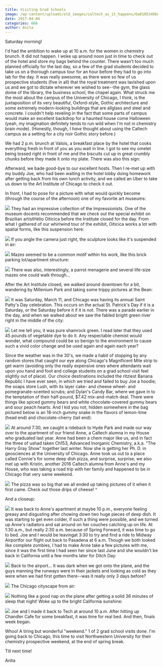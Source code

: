 ```yaml
---
title: Visiting Grad Schools
image: /wp-content/uploads/old_images/caltech_as_it_happens/6a0105349b8251970b01bb0988b67c970d.jpg
date: 2017-04-04
categories: 668
author: Anita
---
```



Saturday morning!

I'd had the ambition to wake up at 10 a.m. for the women in chemistry brunch. It did not happen. I woke up around noon just in time to check out of the hotel and store my bags behind the counter. There wasn't too much planned officially for the last day, so a few of the grad students decided to take us on a thorough campus tour for an hour before they had to go into lab for the day. It was really awesome, as there were so few of us prospective students (five in all) that the royal treatment was lavished upon us and we got to dictate wherever we wished to see--the gym, the glass dome of the library, the business school, the chapel again. What struck me the most about the campus of the University of Chicago, I think, is the juxtaposition of its very beautiful, Oxford-style, Gothic architecture and some extremely modern-looking buildings that are allglass and steel and concrete. I couldn't help reveling in the fact that some parts of campus would make an excellent backdrop for a haunted house come Halloween (yeah, my imagination definitely tends to run wild when I'm not in chemistry brain mode). (Honestly, though, I *have* thought about using the Caltech campus as a setting for a city noir Gothic story before.)

We had 2 p.m. brunch at Valois, a breakfast place by the hotel that cooks everything fresh in front of you as you wait in line. I got to see my omelet being tossed right in front of me and the biscuits cut up in great crumbly chunks before they made it onto my plate. There was also this sign:

Afterward, we bade good-bye to our excellent hosts. Then I re-met up with my buddy Joe, who had been waiting in the hotel lobby doing homework after getting back from his own lunch activity, and we called an Uber to take us down to the Art Institute of Chicago to check it out.

In front, I had to pose for a picture with what would quickly become (through the course of the afternoon) one of my favorite art museums:

![](/old_images/caltech_as_it_happens/6a0105349b8251970b01b7c8e55e87970b.jpg)
They had an impressive collection of the Impressionists. One of the museum docents recommended that we check out the special exhibit on Brazilian artistHélio Oiticica before the Institute closed for the day. From what I gathered of our whirlwind tour of the exhibit, Oiticica works a lot with spatial forms, like this suspension here:

![](/old_images/caltech_as_it_happens/6a0105349b8251970b01b8d26fd716970c.jpg)
If you angle the camera just right, the sculpture looks like it's suspended in air:

![](/old_images/caltech_as_it_happens/6a0105349b8251970b01bb0988b6b0970d.jpg)
Mazes seemed to be a common motif within his work, like this brick parking lot/apartment structure:

![](/old_images/caltech_as_it_happens/6a0105349b8251970b01b8d26fd724970c.jpg)
There was also, interestingly, a parrot menagerie and several life-size mazes one could walk through...

After the Art Institute closed, we walked around downtown for a bit, wandering by Millenium Park and taking some trippy pictures at the Bean:

![](/old_images/caltech_as_it_happens/6a0105349b8251970b01bb0988b6c7970d.jpg)
It was Saturday, March 11, and Chicago was having its annual Saint Patty's Day celebration. This occurs on the actual St. Patrick's Day if it is a Saturday, or the Saturday before it if it is not. There was a parade earlier in the day, and when we walked about we saw the fabled bright green river right in the middle of the city:

![](/old_images/caltech_as_it_happens/6a0105349b8251970b01b8d26fd739970c.jpg)
Let me tell you, it was pure shamrock green. I read later that they used 45 pounds of vegetable dye to do it. Any respectable chemist would wonder, what compound could be so benign to the environment to cause such a vivid color change and be used again and again each year?

Since the weather was in the 30's, we made a habit of stopping by any random stores that caught our eye along Chicago's Magnificent Mile strip to get warm (avoiding only the really expensive ones where attendants wait upon you hand and foot and college students on a grad school visit feel slightly out of place). Our choice destinations included the ritziest Banana Republic I have ever seen, in which we tried and failed to buy Joe a hoodie; the soaps store Lush, with its layer cake- and cheese wheel- and pomegranate-scented scrubs; and Dylan's Candy Bar, where we gave in to the temptation of their half-pound, $7.42 mix-and-match deal. There were things like spiced gummy bears and white chocolate-covered gummy bears and sour peach hearts. And I kid you not, hidden somewhere in the bag pictured below is an 18-inch gummy snake in the flavors of lemon-lime (head end) and chocolate-cherry (tail end):

![](/old_images/caltech_as_it_happens/6a0105349b8251970b01bb0988b6e3970d.jpg)
At around 7:30, we caught a rideback to Hyde Park and made our way over to the apartment of our friend Anne, a Caltech alumna in my House who graduated last year. Anne had been a chem major like us, and in fact the three of ushad taken Ch153, Advanced Inorganic Chemistry, a.k.a. "The Harry Gray Show" together last winter. Now she is getting her Ph. D. in geosciences at the University of Chicago. Anne took us out to a place called Connie's for some deep dish pizza, and surprise, surprise, we also met up with Kristin, another 2016 Caltech alumna from Anne's and my House, who was taking a road trip with her family and happened to be in Chicago that very same weekend.


![](/old_images/caltech_as_it_happens/6a0105349b8251970b01bb0988b6fe970d.jpg)
The pizza was so big that we all ended up taking pictures of it when it first came. Check out those drips of cheese! ^

And a closeup:

![](/old_images/caltech_as_it_happens/6a0105349b8251970b01b7c8e55f19970b.jpg)
It was back to Anne's apartment at maybe 10 p.m., everyone feeling greasy and disgusting after chowing down two huge pieces of deep dish. It was starting to get even colder, if such a thing were possible, and we turned up Anne's radiators and sat around on her couches catching up on life. At 1:30 a.m., but really 2:30 a.m. because of Spring Forward, it was time to go to bed. Joe and I would be leavingat 3:30 to try and find a ride to Midway Airportfor our flight out back to Pasadena at 6 a.m. Though we both looked like complete zombies, I had to make Anne take a few pictures with me, since it was the first time I had seen her since last June and she wouldn't be back in California until a few months later for Ditch Day:

![](/old_images/caltech_as_it_happens/6a0105349b8251970b01b8d26fd791970c.jpg)
Back to the airport... It was dark when we got onto the plane, and the guys manning the runways were in their jackets and looking as cold as they were when we had first gotten there--was it really only 3 days before?

![](/old_images/caltech_as_it_happens/6a0105349b8251970b01bb0988b710970d.jpg)
The Chicago cityscape from air:

![](/old_images/caltech_as_it_happens/6a0105349b8251970b01bb0988b722970d.jpg)
Nothing like a good nap on the plane after getting a solid 36 minutes of sleep that night! Woke up to the bright California sunshine:

![](/old_images/caltech_as_it_happens/6a0105349b8251970b01bb0988b72c970d.jpg)
Joe and I made it back to Tech at around 10 a.m. After hitting up Chandler Cafe for some breakfast, it was time for real bed. And then, finals week began.

Whoo! A tiring but wonderful "weekend." 1 of 2 grad school visits done. I'm going back to Chicago, this time to visit Northwestern University for their chemistry prospective weekend, at the end of spring break.

Till next time!

Anita

